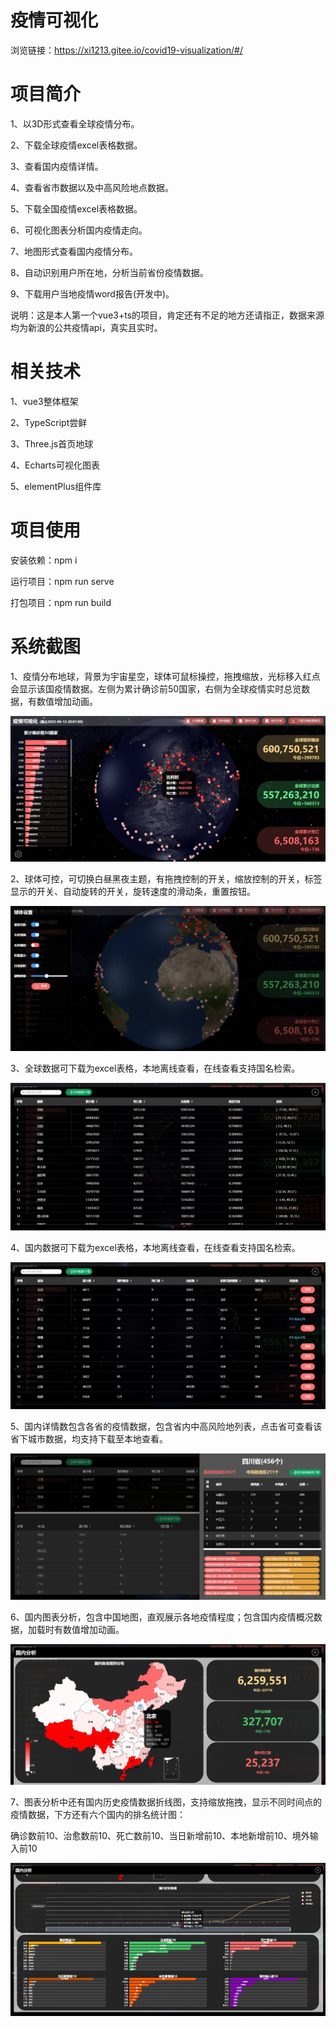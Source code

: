 # 疫情可视化

浏览链接：https://xi1213.gitee.io/covid19-visualization/#/

# 项目简介
1、以3D形式查看全球疫情分布。

2、下载全球疫情excel表格数据。

3、查看国内疫情详情。

4、查看省市数据以及中高风险地点数据。

5、下载全国疫情excel表格数据。

6、可视化图表分析国内疫情走向。

7、地图形式查看国内疫情分布。

8、自动识别用户所在地，分析当前省份疫情数据。

9、下载用户当地疫情word报告(开发中)。

说明：这是本人第一个vue3+ts的项目，肯定还有不足的地方还请指正，数据来源均为新浪的公共疫情api，真实且实时。

# 相关技术
1、vue3整体框架

2、TypeScript尝鲜

3、Three.js首页地球

4、Echarts可视化图表

5、elementPlus组件库

# 项目使用

安装依赖：npm i

运行项目：npm run serve

打包项目：npm run build

# 系统截图
1、疫情分布地球，背景为宇宙星空，球体可鼠标操控，拖拽缩放，光标移入红点会显示该国疫情数据。左侧为累计确诊前50国家，右侧为全球疫情实时总览数据，有数值增加动画。

![img](./md_img/1.jpg)

2、球体可控，可切换白昼黑夜主题，有拖拽控制的开关，缩放控制的开关，标签显示的开关、自动旋转的开关，旋转速度的滑动条，重置按钮。

![img](./md_img/2.jpg)

3、全球数据可下载为excel表格，本地离线查看，在线查看支持国名检索。

![img](./md_img/3.jpg)

4、国内数据可下载为excel表格，本地离线查看，在线查看支持国名检索。

![img](./md_img/7.jpg)

5、国内详情数包含各省的疫情数据，包含省内中高风险地列表，点击省可查看该省下城市数据，均支持下载至本地查看。

![img](./md_img/4.jpg)

6、国内图表分析，包含中国地图，直观展示各地疫情程度；包含国内疫情概况数据，加载时有数值增加动画。

![img](./md_img/5.jpg)

7、图表分析中还有国内历史疫情数据折线图，支持缩放拖拽，显示不同时间点的疫情数据，下方还有六个国内的排名统计图：

确诊数前10、治愈数前10、死亡数前10、当日新增前10、本地新增前10、境外输入前10

![img](./md_img/6.jpg)